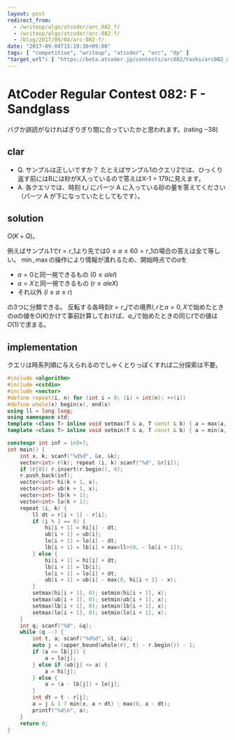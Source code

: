 ```yaml
---
layout: post
redirect_from:
  - /writeup/algo/atcoder/arc_082_f/
  - /writeup/algo/atcoder/arc-082-f/
  - /blog/2017/09/04/arc-082-f/
date: "2017-09-04T15:19:36+09:00"
tags: [ "competitive", "writeup", "atcoder", "arc", "dp" ]
"target_url": [ "https://beta.atcoder.jp/contests/arc082/tasks/arc082_d" ]
---
```


# AtCoder Regular Contest 082: F - Sandglass

バグか誤読がなければぎりぎり間に合っていたかと思われます。(rating $-38$)

## clar

-   Q. サンプルは正しいですか？ たとえばサンプル1のクエリ2では、ひっくり返す前にはBには砂がX入っているので答えはX-1 = 179に見えます。
-   A. 各クエリでは、時刻 $t\_i$ にパーツ A に入っている砂の量を答えてください（パーツ A が下になっていたとしてもです）。

## solution

$O(K + Q)$。

例えばサンプル1で$t = r\_1$より先では$0 \le a \le 60 = r\_1$の場合の答えは全て等しい。
$\min, \max$の操作により情報が潰れるため、開始時点での$a$を

-   $a = 0$と同一視できるもの ($0 \le a le l$)
-   $a = X$と同一視できるもの ($r \le a le X$)
-   それ以外 ($l \le a \le r$)

の$3$つに分類できる。
反転する各時刻$t = r\_j$での境界$l, r$と$a = 0, X$で始めたときの$a$の値を$O(K)$かけて事前計算しておけば、$a\_i$で始めたときの同じ$t$での値は$O(1)$で求まる。

## implementation

クエリは時系列順に与えられるのでしゃくとりっぽくすれば二分探索は不要。

``` c++
#include <algorithm>
#include <cstdio>
#include <vector>
#define repeat(i, n) for (int i = 0; (i) < int(n); ++(i))
#define whole(x) begin(x), end(x)
using ll = long long;
using namespace std;
template <class T> inline void setmax(T & a, T const & b) { a = max(a, b); }
template <class T> inline void setmin(T & a, T const & b) { a = min(a, b); }

constexpr int inf = 1e9+7;
int main() {
    int x, k; scanf("%d%d", &x, &k);
    vector<int> r(k); repeat (i, k) scanf("%d", &r[i]);
    if (r[0]) r.insert(r.begin(), 0);
    r.push_back(inf);
    vector<int> hi(k + 1, x);
    vector<int> ub(k + 1, x);
    vector<int> lb(k + 1);
    vector<int> lo(k + 1);
    repeat (i, k) {
        ll dt = r[i + 1] - r[i];
        if (i % 2 == 0) {
            hi[i + 1] = hi[i] - dt;
            ub[i + 1] = ub[i];
            lo[i + 1] = lo[i] - dt;
            lb[i + 1] = lb[i] + max<ll>(0, - lo[i + 1]);
        } else {
            hi[i + 1] = hi[i] + dt;
            lb[i + 1] = lb[i];
            lo[i + 1] = lo[i] + dt;
            ub[i + 1] = ub[i] - max(0, hi[i + 1] - x);
        }
        setmax(hi[i + 1], 0); setmin(hi[i + 1], x);
        setmax(ub[i + 1], 0); setmin(ub[i + 1], x);
        setmax(lb[i + 1], 0); setmin(lb[i + 1], x);
        setmax(lo[i + 1], 0); setmin(lo[i + 1], x);
    }
    int q; scanf("%d", &q);
    while (q --) {
        int t, a; scanf("%d%d", &t, &a);
        auto j = (upper_bound(whole(r), t) - r.begin()) - 1;
        if (a <= lb[j]) {
            a = lo[j];
        } else if (ub[j] <= a) {
            a = hi[j];
        } else {
            a = (a - lb[j]) + lo[j];
        }
        int dt = t - r[j];
        a = j & 1 ? min(x, a + dt) : max(0, a - dt);
        printf("%d\n", a);
    }
    return 0;
}
```
